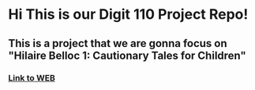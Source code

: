 # Hi This is our Digit 110 Project Repo!
## This is a project that we are gonna focus on "Hilaire Belloc 1: Cautionary Tales for Children"
### [Link to WEB]([url](https://gzc5211.github.io/Hilaire-Belloc-1-Cautionary-Tales-for-Children/))
